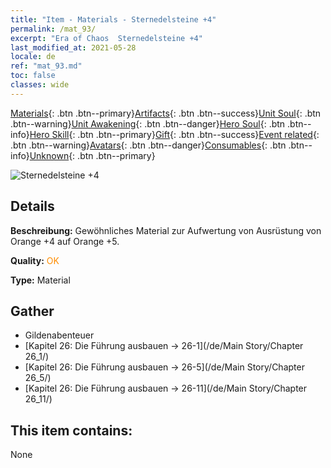 ```yaml
---
title: "Item - Materials - Sternedelsteine +4"
permalink: /mat_93/
excerpt: "Era of Chaos  Sternedelsteine +4"
last_modified_at: 2021-05-28
locale: de
ref: "mat_93.md"
toc: false
classes: wide
---
```

 [Materials](/ItemsDE/){: .btn .btn--primary}[Artifacts](/ItemsDE/Artifacts/){: .btn .btn--success}[Unit Soul](/ItemsDE/UnitSoul/){: .btn .btn--warning}[Unit Awakening](/ItemsDE/UnitAwakening/){: .btn .btn--danger}[Hero Soul](/ItemsDE/HeroSoul/){: .btn .btn--info}[Hero Skill](/ItemsDE/HeroSkill/){: .btn .btn--primary}[Gift](/ItemsDE/Gift/){: .btn .btn--success}[Event related](/ItemsDE/Events/){: .btn .btn--warning}[Avatars](/ItemsDE/Avatars/){: .btn .btn--danger}[Consumables](/ItemsDE/Consumables/){: .btn .btn--info}[Unknown](/ItemsDE/Unknown/){: .btn .btn--primary}

 ![Sternedelsteine +4](/images/t/i_cailiao_baoshi3.png)

## Details
 **Beschreibung:** Gewöhnliches Material zur Aufwertung von Ausrüstung von Orange +4 auf Orange +5.

 **Quality:** <span style="color: #FF8C00">OK</span>

 **Type:** Material

## Gather

*    Gildenabenteuer 
*    [Kapitel 26: Die Führung ausbauen -> 26-1](/de/Main Story/Chapter 26_1/) 
*    [Kapitel 26: Die Führung ausbauen -> 26-5](/de/Main Story/Chapter 26_5/) 
*    [Kapitel 26: Die Führung ausbauen -> 26-11](/de/Main Story/Chapter 26_11/) 

## This item contains:

  None

